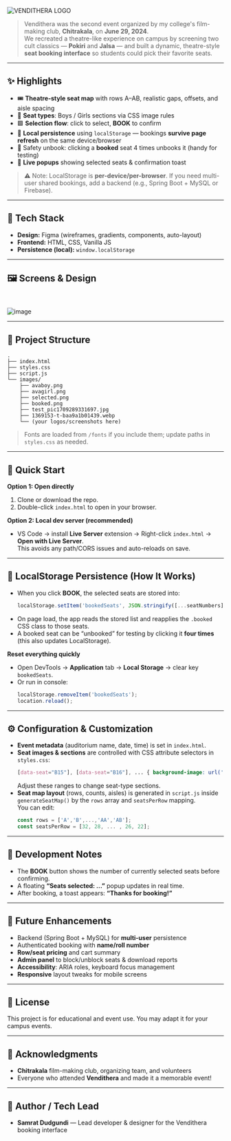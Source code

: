 ![VENDITHERA LOGO](https://github.com/user-attachments/assets/11c451df-7877-46e7-90e1-5bddbdc59630)
</br>

> Vendithera was the second event organized by my college's film-making club, **Chitrakala**, on **June 29, 2024**.  
> We recreated a theatre-like experience on campus by screening two cult classics — **Pokiri** and **Jalsa** — and built a dynamic, theatre-style **seat booking interface** so students could pick their favorite seats.

---

## ✨ Highlights

- 🎟️ **Theatre-style seat map** with rows A–AB, realistic gaps, offsets, and aisle spacing  
- 👥 **Seat types**: Boys / Girls sections via CSS image rules  
- 🟩 **Selection flow**: click to select, **BOOK** to confirm  
- 💾 **Local persistence** using `localStorage` — bookings **survive page refresh** on the same device/browser  
- 🔄 Safety unbook: clicking a **booked** seat 4 times unbooks it (handy for testing)  
- 📣 **Live popups** showing selected seats & confirmation toast

> ⚠️ Note: LocalStorage is **per-device/per-browser**. If you need multi-user shared bookings, add a backend (e.g., Spring Boot + MySQL or Firebase).

---

## 🧩 Tech Stack

- **Design:** Figma (wireframes, gradients, components, auto-layout)  
- **Frontend:** HTML, CSS, Vanilla JS  
- **Persistence (local):** `window.localStorage`

---

## 🖼️ Screens & Design


</br>

![image](https://github.com/user-attachments/assets/a97e0a49-094d-47eb-be1d-9a26ace1431f)

---

## 📁 Project Structure

```
.
├── index.html
├── styles.css
├── script.js
└── images/
    ├── avaboy.png
    ├── avagirl.png
    ├── selected.png
    ├── booked.png
    ├── test_pic1709289331697.jpg
    ├── 1369153-t-baa9a1b01439.webp
    └── (your logos/screenshots here)
```

> Fonts are loaded from `/fonts` if you include them; update paths in `styles.css` as needed.

---

## 🚀 Quick Start

**Option 1: Open directly**
1. Clone or download the repo.
2. Double-click `index.html` to open in your browser.

**Option 2: Local dev server (recommended)**
- VS Code → install **Live Server** extension → Right-click `index.html` → **Open with Live Server**.  
  This avoids any path/CORS issues and auto-reloads on save.

---

## 💾 LocalStorage Persistence (How It Works)

- When you click **BOOK**, the selected seats are stored into:
  ```js
  localStorage.setItem('bookedSeats', JSON.stringify([...seatNumbers]))
  ```
- On page load, the app reads the stored list and reapplies the `.booked` CSS class to those seats.
- A booked seat can be “unbooked” for testing by clicking it **four times** (this also updates LocalStorage).

**Reset everything quickly**
- Open DevTools → **Application** tab → **Local Storage** → clear key `bookedSeats`.
- Or run in console:
  ```js
  localStorage.removeItem('bookedSeats');
  location.reload();
  ```

---

## ⚙️ Configuration & Customization

- **Event metadata** (auditorium name, date, time) is set in `index.html`.  
- **Seat images & sections** are controlled with CSS attribute selectors in `styles.css`:
  ```css
  [data-seat="B15"], [data-seat="B16"], ... { background-image: url('images/avagirl.png'); }
  ```
  Adjust these ranges to change seat-type sections.
- **Seat map layout** (rows, counts, aisles) is generated in `script.js` inside `generateSeatMap()` by the `rows` array and `seatsPerRow` mapping.  
  You can edit:
  ```js
  const rows = ['A','B',...,'AA','AB'];
  const seatsPerRow = [32, 28, ... , 26, 22];
  ```

---

## 🧪 Development Notes

- The **BOOK** button shows the number of currently selected seats before confirming.  
- A floating **“Seats selected: …”** popup updates in real time.  
- After booking, a toast appears: **“Thanks for booking!”**

---

## 🔮 Future Enhancements

- Backend (Spring Boot + MySQL) for **multi-user** persistence
- Authenticated booking with **name/roll number**
- **Row/seat pricing** and cart summary
- **Admin panel** to block/unblock seats & download reports
- **Accessibility**: ARIA roles, keyboard focus management
- **Responsive** layout tweaks for mobile screens

---

## 📜 License

This project is for educational and event use. You may adapt it for your campus events. 

---

## 🙌 Acknowledgments

- **Chitrakala** film-making club, organizing team, and volunteers  
- Everyone who attended **Vendithera** and made it a memorable event!

---

## 👤 Author / Tech Lead

- **Samrat Dudgundi** — Lead developer & designer for the Vendithera booking interface

